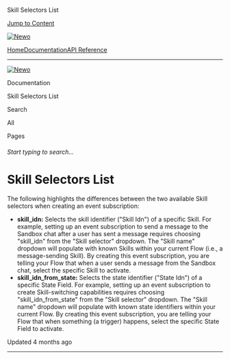 Skill Selectors List

[Jump to Content](#content)

[![Newo](https://files.readme.io/895bdeef8322f081f6d0f4507a17e414930dfddfddf1de452f458dc00698ca84-small-svgviewer-png-output_9.png)](/)

[Home](/)[Documentation](index.md)[API Reference](/reference)

* * *

[![Newo](https://files.readme.io/895bdeef8322f081f6d0f4507a17e414930dfddfddf1de452f458dc00698ca84-small-svgviewer-png-output_9.png)](/)

Documentation

Skill Selectors List

Search

All

Pages

###### Start typing to search…

# Skill Selectors List

The following highlights the differences between the two available Skill selectors when creating an event subscription:

*   **skill\_idn:** Selects the skill identifier ("Skill Idn") of a specific Skill. For example, setting up an event subscription to send a message to the Sandbox chat after a user has sent a message requires choosing "skill\_idn" from the "Skill selector" dropdown. The "Skill name" dropdown will populate with known Skills within your current Flow (i.e., a message-sending Skill). By creating this event subscription, you are telling your Flow that when a user sends a message from the Sandbox chat, select the specific Skill to activate.
*   **skill\_idn\_from\_state:** Selects the state identifier ("State Idn") of a specific State Field. For example, setting up an event subscription to create Skill-switching capabilities requires choosing "skill\_idn\_from\_state" from the "Skill selector" dropdown. The "Skill name" dropdown will populate with known state identifiers within your current Flow. By creating this event subscription, you are telling your Flow that when something (a trigger) happens, select the specific State Field to activate.

Updated 4 months ago

* * *
